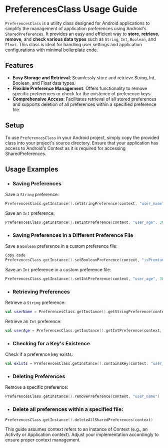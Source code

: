 # PreferencesClass Usage Guide

`PreferencesClass` is a utility class designed for Android applications to simplify the management of application preferences using Android's `SharedPreferences`. 
It provides an easy and efficient way to **store**, **retrieve**, **remove**, and **check various data types** such as `String`, `Int`, `Boolean`, and `Float`.
This class is ideal for handling user settings and application configurations with minimal boilerplate code.

## Features

- **Easy Storage and Retrieval**: Seamlessly store and retrieve String, Int, Boolean, and Float data types.
- **Flexible Preference Management**: Offers functionality to remove specific preferences or check for the existence of preference keys.
- **Comprehensive Access**: Facilitates retrieval of all stored preferences and supports deletion of all preferences within a specified preference file.

## Setup
To use `PreferencesClass` in your Android project, simply copy the provided class into your project's source directory.
Ensure that your application has access to Android's Context as it is required for accessing SharedPreferences.

## Usage Examples

- ### Saving Preferences
Save a `String` preference:

```kotlin
PreferencesClass.getInstance().setStringPreference(context, "user_name", "John Doe")
```

Save an `Int` preference:
```kotlin
PreferencesClass.getInstance().setIntPreference(context, "user_age", 30)
```
- ### Saving Preferences in a Different Preference File

Save a `Boolean` preference in a custom preference file:
```kotlin
Copy code
PreferencesClass.getInstance().setBooleanPreference(context, "isPremiumUser", true, "app_info")
```
Save an `Int` preference in a custom preference file:
```kotlin
PreferencesClass.getInstance().setIntPreference(context, "user_age", 30, "user_info")
```

- ### Retrieving Preferences
Retrieve a `String` preference:

```kotlin
val userName = PreferencesClass.getInstance().getStringPreference(context, "user_name")
```
Retrieve an `Int` preference:
```kotlin
val userAge = PreferencesClass.getInstance().getIntPreference(context, "user_age")
```

- ### Checking for a Key's Existence
Check if a preference key exists:
```kotlin
val exists = PreferencesClass.getInstance().containsKey(context, "user_name")
```

- ### Deleting Preferences
Remove a specific preference:
```kotlin
PreferencesClass.getInstance().removePreference(context, "user_name")
```

- ### Delete all preferences within a specified file:
```kotlin
PreferencesClass.getInstance().deleteAllSharedPreferences(context)
```

This guide assumes context refers to an instance of Context (e.g., an Activity or Application context). Adjust your implementation accordingly to ensure proper context management.
